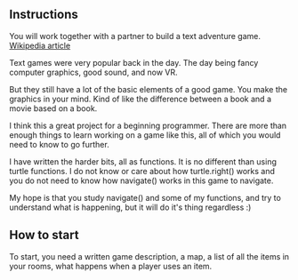 ## Instructions

You will work together with a partner to build a text adventure game. [Wikipedia article](https://en.wikipedia.org/wiki/Text-based_game)

Text games were very popular back in the day.  The day being fancy computer graphics, good sound, and now VR.

But they still have a lot of the basic elements of a good game.  You make the graphics in your mind.  Kind of like the difference between a book and a movie based on a book.

I think this a great project for a beginning programmer.  There are more than enough things to learn working on a game like this, all of which you would need to know to go further. 

I have written the harder bits, all as functions.  It is no different than using turtle functions.  I do not know or care about how turtle.right() works and you do not need to know how navigate() works in this game to navigate.

My hope is that you study navigate() and some of my functions, and try to understand what is happening, but it will do it's thing regardless :)

## How to start

To start, you need a written game description, a map, a list of all the items in your rooms, what happens when a player uses an item.

